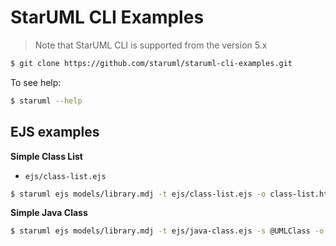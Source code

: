 # StarUML CLI Examples

> Note that StarUML CLI is supported from the version 5.x

```sh
$ git clone https://github.com/staruml/staruml-cli-examples.git
```

To see help:

```sh
$ staruml --help
```

## EJS examples

__Simple Class List__

- `ejs/class-list.ejs` 

```sh
$ staruml ejs models/library.mdj -t ejs/class-list.ejs -o class-list.html
```

__Simple Java Class__

```sh
$ staruml ejs models/library.mdj -t ejs/java-class.ejs -s @UMLClass -o "out/<%=element.name%>.java"
```